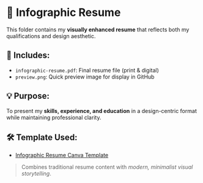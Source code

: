 # 📝 Infographic Resume

This folder contains my **visually enhanced resume** that reflects both my qualifications and design aesthetic.

## 📌 Includes:
- `infographic-resume.pdf`: Final resume file (print & digital)
- `preview.png`: Quick preview image for display in GitHub

## 💡 Purpose:
To present my **skills, experience, and education** in a design-centric format while maintaining professional clarity.

## 🛠 Template Used:
- [Infographic Resume Canva Template](https://www.canva.com/templates/EAE9kUKAOHM-infographic-resume/)

> Combines traditional resume content with *modern, minimalist visual storytelling*.
